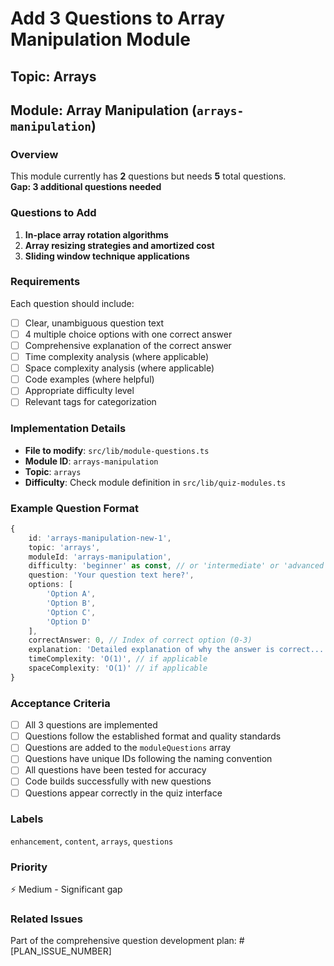 # Add 3 Questions to Array Manipulation Module

## Topic: Arrays
## Module: Array Manipulation (`arrays-manipulation`)

### Overview
This module currently has **2** questions but needs **5** total questions.  
**Gap: 3 additional questions needed**

### Questions to Add

1. **In-place array rotation algorithms**
2. **Array resizing strategies and amortized cost**
3. **Sliding window technique applications**

### Requirements
Each question should include:
- [ ] Clear, unambiguous question text
- [ ] 4 multiple choice options with one correct answer
- [ ] Comprehensive explanation of the correct answer
- [ ] Time complexity analysis (where applicable)
- [ ] Space complexity analysis (where applicable)
- [ ] Code examples (where helpful)
- [ ] Appropriate difficulty level
- [ ] Relevant tags for categorization

### Implementation Details
- **File to modify**: `src/lib/module-questions.ts`
- **Module ID**: `arrays-manipulation`
- **Topic**: `arrays`
- **Difficulty**: Check module definition in `src/lib/quiz-modules.ts`

### Example Question Format
```typescript
{
    id: 'arrays-manipulation-new-1',
    topic: 'arrays',
    moduleId: 'arrays-manipulation',
    difficulty: 'beginner' as const, // or 'intermediate' or 'advanced'
    question: 'Your question text here?',
    options: [
        'Option A',
        'Option B', 
        'Option C',
        'Option D'
    ],
    correctAnswer: 0, // Index of correct option (0-3)
    explanation: 'Detailed explanation of why the answer is correct...',
    timeComplexity: 'O(1)', // if applicable
    spaceComplexity: 'O(1)' // if applicable
}
```

### Acceptance Criteria
- [ ] All 3 questions are implemented
- [ ] Questions follow the established format and quality standards
- [ ] Questions are added to the `moduleQuestions` array
- [ ] Questions have unique IDs following the naming convention
- [ ] All questions have been tested for accuracy
- [ ] Code builds successfully with new questions
- [ ] Questions appear correctly in the quiz interface

### Labels
`enhancement`, `content`, `arrays`, `questions`

### Priority
⚡ Medium - Significant gap

### Related Issues
Part of the comprehensive question development plan: #[PLAN_ISSUE_NUMBER]